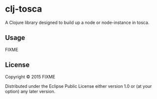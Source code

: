 # clj-tosca

A Clojure library designed to build up a node or node-instance in tosca.

## Usage

FIXME

## License

Copyright © 2015 FIXME

Distributed under the Eclipse Public License either version 1.0 or (at
your option) any later version.

